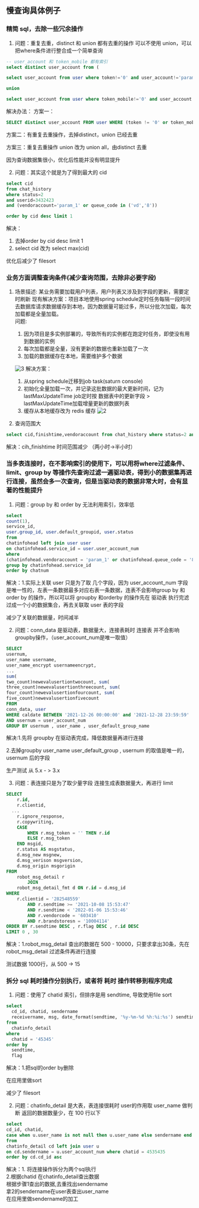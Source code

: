 ## 慢查询具体例子


### 精简 sql，去除一些冗余操作
1. 问题：重复去重，distinct 和 union 都有去重的操作
   可以不使用 union，可以把where条件进行整合成一个简单查询
```sql
-- user_account 和 token_mobile 都有索引
select distinct user_account from (

select user_account from user where token!='0' and user_account!='param_1' and able_flag=1

union

select user_account from user where token_mobile!='0' and user_account!='param_1' and able_flag=1 )  t
```
解决办法：
方案一：

```sql
SELECT distinct user_account FROM user WHERE (token != '0' or token_mobile != '0') AND user_account != 'param_1' AND able_flag = 1

```
方案二：有重复去重操作，去掉distinct，union 已经去重

方案三：重复去重操作 union 改为 union all，由distinct 去重

因为查询数据集很小，优化后性能并没有明显提升

2. 问题：其实这个就是为了得到最大的 cid 
```sql
select cid
from chat_history
where status=2
and userid=3432423
and (vendoraccount='param_1' or queue_code in ('vd','8'))

order by cid desc limit 1
```
解决：
1. 去掉order by cid desc limit 1
2. select cid 改为
   select max(cid)

优化后减少了 filesort


### 业务方面调整查询条件(减少查询范围，去除非必要字段)
1. 场景描述: 某业务需要加载用户列表，用户列表又涉及到字段的更新，需要定时刷新
   现有解决方案：项目本地使用spring schedule定时任务每隔一段时间去数据库请求数据缓存到本地，因为数据量可能过多，所以分批次加载，每次加载都是全量加载。   
   问题:
   1. 因为项目是多实例部署的，导致所有的实例都在跑定时任务，即使没有用到数据的实例
   2. 每次加载都是全量，没有更新的数据也重新加载了一次
   3. 加载的数据缓存在本地，需要维护多个数据

    ![3](./image/3.jpg)
    解决方案：   
    1. 从spring schedule迁移到job task(saturn console)
    2. 初始化全量加载一次，并记录这批数据的最大更新时间，记为lastMaxUpdateTime job定时按 数据表中的更新字段 > lastMaxUpdateTime加载增量更新的数据列表
    3. 缓存从本地缓存改为 redis 缓存
    ![2](./image/2.jpg)

2. 查询范围大
```sql
select cid,finishtime,vendoraccount from chat_history where status=2 and cih_finishtime>date_sub(current_timestamp(),interval 7200 second)  and cih_finishtime < date_sub(current_timestamp(),interval 600 second) limit 0,1000
```
解决：cih_finishtime 时间范围减少 （两小时->半小时）


### 当多表连接时，在不影响索引的使用下，可以用将where过滤条件、limit、group by 等操作先查询过滤一遍驱动表，得到小的数据集再进行连接，虽然会多一次查询，但是当驱动表的数据非常大时，会有显著的性能提升
1. 问题：group by 和 order by 无法利用索引，效率低
```sql
select
count(1),
service_id,
user.group_id, user.default_groupid, user.status
from
chatinfohead left join user user
on chatinfohead.service_id = user.user_account_num
where
(chatinfohead.vendoraccount = 'param_1' or chatinfohead.queue_code = '8') and chatinfohead.service_id != '' and chatinfohead.status = '1' and chatinfohead.queue_code != '5'
group by chatinfohead.service_id
order by chatnum
```
解决：1.实际上关联 user 只是为了取 几个字段，因为 user_account_num 字段是唯一性的，左表一条数据最多对应右表一条数据，连表不会影响group by 和 order by 的操作，所以可以将 groupby 和orderby 的操作先在 驱动表 执行完滤过成一个小的数据集合，再去关联取 user 表的字段

减少了关联的数据量，时间减半

2. 问题：conn_data 是驱动表，数据量大，连接表耗时
   连接表 并不会影响 groupby操作，（user_account_num是唯一取值）
```sql
SELECT
usernum,
user_name username,
user_name_encrypt usernameencrypt,
...
sum(
two_count)newevalusertiontwocount, sum(
three_count)newevalusertionthreecount, sum(
four_count)newevalusertionfourcount, sum(
five_count)newevalusertionfivecount
FROM
conn_data, user
WHERE caldate BETWEEN '2021-12-26 00:00:00' and '2021-12-28 23:59:59' 
AND usernum = user_account_num
GROUP BY usernum , user_name , user_default_group_name
```
解决:1.先将 groupby 在驱动表完成，降低数据量再进行连接

2.去掉groupby user_name user_default_group , usernum 的取值是唯一的，usernum 后的字段

生产测试 从 5.x - > 3.x

3. 问题：表连接只是为了取少量字段
   连接生成表数据量大，再进行 limit
```sql
SELECT 
    r.id,
    r.clientid,
  ...
    r.ignore_response,
    r.copywriting,
    CASE
        WHEN r.msg_token = '' THEN r.id
        ELSE r.msg_token
    END msgid,
    r.status AS msgstatus,
    d.msg_new msgnew,
    d.msg_verison msgversion,
    d.msg_origin msgorigin
FROM
    robot_msg_detail r
        JOIN
    robot_msg_detail_fmt d ON r.id = d.msg_id
WHERE
    r.clientid = '282548559'
        AND r.sendtime >= '2021-10-08 15:53:47'
        AND r.sendtime < '2022-01-06 15:53:46'
        AND r.vendorcode = '603410'
        AND r.brandstoresn = '10004114'
ORDER BY r.sendtime DESC , r.flag DESC , r.id DESC
LIMIT 0 , 30
```
解决：1.robot_msg_detail 查出的数据在 500 - 10000，只要求拿出30条，先在 robot_msg_detail 过滤条件再进行连接

测试数据 1000行，从 500 → 15

### 拆分 sql 耗时操作分别执行，或者将 耗时 操作转移到程序完成
1. 问题：使用了 chatid 索引，但排序是用 sendtime, 导致使用file sort
```sql
select
  cd_id, chatid, sendername
  receivername, msg, date_format(sendtime, '%y-%m-%d %h:%i:%s') sendtime
from
  chatinfo_detail
where
  chatid = '45345'
order by
  sendtime,
  flag
```
解决：1.把sql的order by删除

在应用里做sort

减少了 filesort

2. 问题：chatinfo_detail 是大表，表连接很耗时
   user的作用取 user_name 做判断
   返回的数据数量少，在 100 行以下
```sql
select
cd_id, chatid,
case when u.user_name is not null then u.user_name else sendername end as sendername,flag,type,status
from
chatinfo_detail cd left join user u
on cd.sendername = u.user_account_num where chatid = 4535435
order by cd.cd_id asc
```

解决：1. 将连接操作拆分为两个sql执行   
2.根据chatid 在chatinfo_detail查出数据   
根据步骤1查出的数据,去重找出sendername   
拿2的sendername在user表查出user_name   
在应用里做sendername的加工  